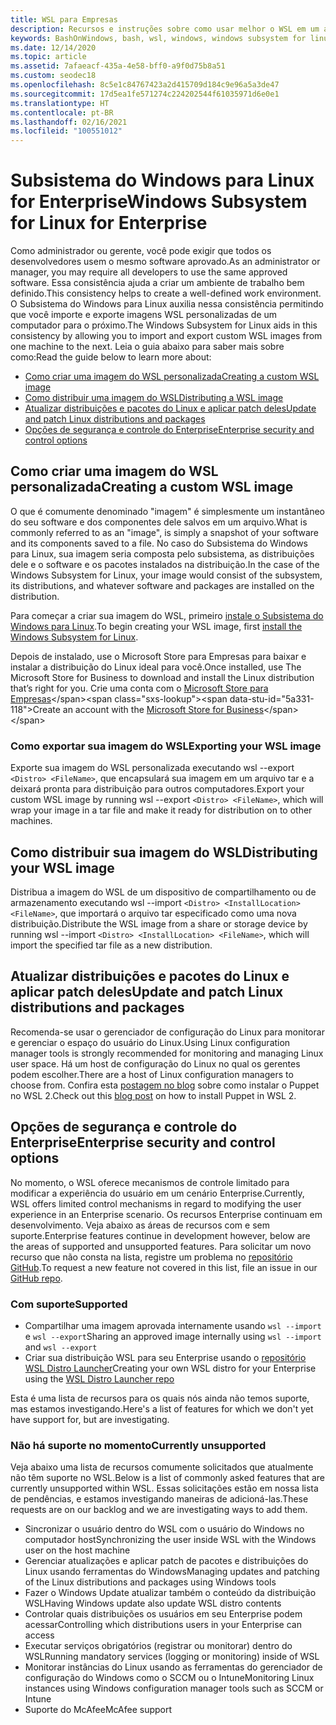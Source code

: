 ```yaml
---
title: WSL para Empresas
description: Recursos e instruções sobre como usar melhor o WSL em um ambiente Enterprise.
keywords: BashOnWindows, bash, wsl, windows, windows subsystem for linux, windowssubsystem, ubuntu, debian, suse, windows 10, enterprise, deployment, offline, packaging, store, distribution, installation, install
ms.date: 12/14/2020
ms.topic: article
ms.assetid: 7afaeacf-435a-4e58-bff0-a9f0d75b8a51
ms.custom: seodec18
ms.openlocfilehash: 8c5e1c84767423a2d415709d184c9e96a5a3de47
ms.sourcegitcommit: 17d5ea1fe571274c224202544f61035971d6e0e1
ms.translationtype: HT
ms.contentlocale: pt-BR
ms.lasthandoff: 02/16/2021
ms.locfileid: "100551012"
---
```

# <a name="windows-subsystem-for-linux-for-enterprise"></a><span data-ttu-id="5a331-104">Subsistema do Windows para Linux for Enterprise</span><span class="sxs-lookup"><span data-stu-id="5a331-104">Windows Subsystem for Linux for Enterprise</span></span>

<span data-ttu-id="5a331-105">Como administrador ou gerente, você pode exigir que todos os desenvolvedores usem o mesmo software aprovado.</span><span class="sxs-lookup"><span data-stu-id="5a331-105">As an administrator or manager, you may require all developers to use the same approved software.</span></span> <span data-ttu-id="5a331-106">Essa consistência ajuda a criar um ambiente de trabalho bem definido.</span><span class="sxs-lookup"><span data-stu-id="5a331-106">This consistency helps to create a well-defined work environment.</span></span> <span data-ttu-id="5a331-107">O Subsistema do Windows para Linux auxilia nessa consistência permitindo que você importe e exporte imagens WSL personalizadas de um computador para o próximo.</span><span class="sxs-lookup"><span data-stu-id="5a331-107">The Windows Subsystem for Linux aids in this consistency by allowing you to import and export custom WSL images from one machine to the next.</span></span> <span data-ttu-id="5a331-108">Leia o guia abaixo para saber mais sobre como:</span><span class="sxs-lookup"><span data-stu-id="5a331-108">Read the guide below to learn more about:</span></span>

* [<span data-ttu-id="5a331-109">Como criar uma imagem do WSL personalizada</span><span class="sxs-lookup"><span data-stu-id="5a331-109">Creating a custom WSL image</span></span>](#creating-a-custom-wsl-image)
* [<span data-ttu-id="5a331-110">Como distribuir uma imagem do WSL</span><span class="sxs-lookup"><span data-stu-id="5a331-110">Distributing a WSL image</span></span>](#distributing-your-wsl-image)
* [<span data-ttu-id="5a331-111">Atualizar distribuições e pacotes do Linux e aplicar patch deles</span><span class="sxs-lookup"><span data-stu-id="5a331-111">Update and patch Linux distributions and packages</span></span>](#update-and-patch-linux-distributions-and-packages)
* [<span data-ttu-id="5a331-112">Opções de segurança e controle do Enterprise</span><span class="sxs-lookup"><span data-stu-id="5a331-112">Enterprise security and control options</span></span>](#enterprise-security-and-control-options)

## <a name="creating-a-custom-wsl-image"></a><span data-ttu-id="5a331-113">Como criar uma imagem do WSL personalizada</span><span class="sxs-lookup"><span data-stu-id="5a331-113">Creating a custom WSL image</span></span>

<span data-ttu-id="5a331-114">O que é comumente denominado "imagem" é simplesmente um instantâneo do seu software e dos componentes dele salvos em um arquivo.</span><span class="sxs-lookup"><span data-stu-id="5a331-114">What is commonly referred to as an "image", is simply a snapshot of your software and its components saved to a file.</span></span> <span data-ttu-id="5a331-115">No caso do Subsistema do Windows para Linux, sua imagem seria composta pelo subsistema, as distribuições dele e o software e os pacotes instalados na distribuição.</span><span class="sxs-lookup"><span data-stu-id="5a331-115">In the case of the Windows Subsystem for Linux, your image would consist of the subsystem, its distributions, and whatever software and packages are installed on the distribution.</span></span>

<span data-ttu-id="5a331-116">Para começar a criar sua imagem do WSL, primeiro [instale o Subsistema do Windows para Linux](./install-win10.md).</span><span class="sxs-lookup"><span data-stu-id="5a331-116">To begin creating your WSL image, first [install the Windows Subsystem for Linux](./install-win10.md).</span></span>

<span data-ttu-id="5a331-117">Depois de instalado, use o Microsoft Store para Empresas para baixar e instalar a distribuição do Linux ideal para você.</span><span class="sxs-lookup"><span data-stu-id="5a331-117">Once installed, use The Microsoft Store for Business to download and install the Linux distribution that’s right for you.</span></span> <span data-ttu-id="5a331-118">Crie uma conta com o [Microsoft Store para Empresas](https://docs.microsoft.com/microsoft-store/sign-up-microsoft-store-for-business.)</span><span class="sxs-lookup"><span data-stu-id="5a331-118">Create an account with the [Microsoft Store for Business](https://docs.microsoft.com/microsoft-store/sign-up-microsoft-store-for-business.)</span></span>

### <a name="exporting-your-wsl-image"></a><span data-ttu-id="5a331-119">Como exportar sua imagem do WSL</span><span class="sxs-lookup"><span data-stu-id="5a331-119">Exporting your WSL image</span></span>

<span data-ttu-id="5a331-120">Exporte sua imagem do WSL personalizada executando wsl --export `<Distro> <FileName>`, que encapsulará sua imagem em um arquivo tar e a deixará pronta para distribuição para outros computadores.</span><span class="sxs-lookup"><span data-stu-id="5a331-120">Export your custom WSL image by running wsl --export `<Distro> <FileName>`, which will wrap your image in a tar file and make it ready for distribution on to other machines.</span></span>

## <a name="distributing-your-wsl-image"></a><span data-ttu-id="5a331-121">Como distribuir sua imagem do WSL</span><span class="sxs-lookup"><span data-stu-id="5a331-121">Distributing your WSL image</span></span>

<span data-ttu-id="5a331-122">Distribua a imagem do WSL de um dispositivo de compartilhamento ou de armazenamento executando wsl --import `<Distro> <InstallLocation> <FileName>`, que importará o arquivo tar especificado como uma nova distribuição.</span><span class="sxs-lookup"><span data-stu-id="5a331-122">Distribute the WSL image from a share or storage device by running wsl --import `<Distro> <InstallLocation> <FileName>`, which will import the specified tar file as a new distribution.</span></span>

## <a name="update-and-patch-linux-distributions-and-packages"></a><span data-ttu-id="5a331-123">Atualizar distribuições e pacotes do Linux e aplicar patch deles</span><span class="sxs-lookup"><span data-stu-id="5a331-123">Update and patch Linux distributions and packages</span></span>

<span data-ttu-id="5a331-124">Recomenda-se usar o gerenciador de configuração do Linux para monitorar e gerenciar o espaço do usuário do Linux.</span><span class="sxs-lookup"><span data-stu-id="5a331-124">Using Linux configuration manager tools is strongly recommended for monitoring and managing Linux user space.</span></span> <span data-ttu-id="5a331-125">Há um host de configuração do Linux no qual os gerentes podem escolher.</span><span class="sxs-lookup"><span data-stu-id="5a331-125">There are a host of Linux configuration managers to choose from.</span></span> <span data-ttu-id="5a331-126">Confira esta [postagem no blog](http://www.craigloewen.com/blog/2019/12/04/running-puppet-quickly-in-wsl2/) sobre como instalar o Puppet no WSL 2.</span><span class="sxs-lookup"><span data-stu-id="5a331-126">Check out this [blog post](http://www.craigloewen.com/blog/2019/12/04/running-puppet-quickly-in-wsl2/) on how to install Puppet in WSL 2.</span></span>

## <a name="enterprise-security-and-control-options"></a><span data-ttu-id="5a331-127">Opções de segurança e controle do Enterprise</span><span class="sxs-lookup"><span data-stu-id="5a331-127">Enterprise security and control options</span></span>

<span data-ttu-id="5a331-128">No momento, o WSL oferece mecanismos de controle limitado para modificar a experiência do usuário em um cenário Enterprise.</span><span class="sxs-lookup"><span data-stu-id="5a331-128">Currently, WSL offers limited control mechanisms in regard to modifying the user experience in an Enterprise scenario.</span></span> <span data-ttu-id="5a331-129">Os recursos Enterprise continuam em desenvolvimento. Veja abaixo as áreas de recursos com e sem suporte.</span><span class="sxs-lookup"><span data-stu-id="5a331-129">Enterprise features continue in development however, below are the areas of supported and unsupported features.</span></span> <span data-ttu-id="5a331-130">Para solicitar um novo recurso que não consta na lista, registre um problema no [repositório GitHub](https://github.com/microsoft/WSL/issues?q=is%3Aissue+is%3Aopen+enterprise).</span><span class="sxs-lookup"><span data-stu-id="5a331-130">To request a new feature not covered in this list, file an issue in our [GitHub repo](https://github.com/microsoft/WSL/issues?q=is%3Aissue+is%3Aopen+enterprise).</span></span>

### <a name="supported"></a><span data-ttu-id="5a331-131">Com suporte</span><span class="sxs-lookup"><span data-stu-id="5a331-131">Supported</span></span>

* <span data-ttu-id="5a331-132">Compartilhar uma imagem aprovada internamente usando `wsl --import` e `wsl --export`</span><span class="sxs-lookup"><span data-stu-id="5a331-132">Sharing an approved image internally using `wsl --import` and `wsl --export`</span></span>
* <span data-ttu-id="5a331-133">Criar sua distribuição WSL para seu Enterprise usando o [repositório WSL Distro Launcher](https://github.com/microsoft/WSL-DistroLauncher)</span><span class="sxs-lookup"><span data-stu-id="5a331-133">Creating your own WSL distro for your Enterprise using the [WSL Distro Launcher repo](https://github.com/microsoft/WSL-DistroLauncher)</span></span>

<span data-ttu-id="5a331-134">Esta é uma lista de recursos para os quais nós ainda não temos suporte, mas estamos investigando.</span><span class="sxs-lookup"><span data-stu-id="5a331-134">Here's a list of features for which we don't yet have support for, but are investigating.</span></span>

### <a name="currently-unsupported"></a><span data-ttu-id="5a331-135">Não há suporte no momento</span><span class="sxs-lookup"><span data-stu-id="5a331-135">Currently unsupported</span></span>

<span data-ttu-id="5a331-136">Veja abaixo uma lista de recursos comumente solicitados que atualmente não têm suporte no WSL.</span><span class="sxs-lookup"><span data-stu-id="5a331-136">Below is a list of commonly asked features that are currently unsupported within WSL.</span></span> <span data-ttu-id="5a331-137">Essas solicitações estão em nossa lista de pendências, e estamos investigando maneiras de adicioná-las.</span><span class="sxs-lookup"><span data-stu-id="5a331-137">These requests are on our backlog and we are investigating ways to add them.</span></span> 

* <span data-ttu-id="5a331-138">Sincronizar o usuário dentro do WSL com o usuário do Windows no computador host</span><span class="sxs-lookup"><span data-stu-id="5a331-138">Synchronizing the user inside WSL with the Windows user on the host machine</span></span>
* <span data-ttu-id="5a331-139">Gerenciar atualizações e aplicar patch de pacotes e distribuições do Linux usando ferramentas do Windows</span><span class="sxs-lookup"><span data-stu-id="5a331-139">Managing updates and patching of the Linux distributions and packages using Windows tools</span></span>
* <span data-ttu-id="5a331-140">Fazer o Windows Update atualizar também o conteúdo da distribuição WSL</span><span class="sxs-lookup"><span data-stu-id="5a331-140">Having Windows update also update WSL distro contents</span></span>
* <span data-ttu-id="5a331-141">Controlar quais distribuições os usuários em seu Enterprise podem acessar</span><span class="sxs-lookup"><span data-stu-id="5a331-141">Controlling which distributions users in your Enterprise can access</span></span>
* <span data-ttu-id="5a331-142">Executar serviços obrigatórios (registrar ou monitorar) dentro do WSL</span><span class="sxs-lookup"><span data-stu-id="5a331-142">Running mandatory services (logging or monitoring) inside of WSL</span></span>
* <span data-ttu-id="5a331-143">Monitorar instâncias do Linux usando as ferramentas do gerenciador de configuração do Windows como o SCCM ou o Intune</span><span class="sxs-lookup"><span data-stu-id="5a331-143">Monitoring Linux instances using Windows configuration manager tools such as SCCM or Intune</span></span>
* <span data-ttu-id="5a331-144">Suporte do McAfee</span><span class="sxs-lookup"><span data-stu-id="5a331-144">McAfee support</span></span>
